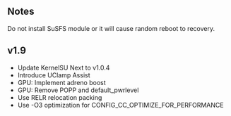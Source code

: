 ## Notes
Do not install SuSFS module or it will cause random reboot to recovery.

## v1.9
- Update KernelSU Next to v1.0.4
- Introduce UClamp Assist
- GPU: Implement adreno boost
- GPU: Remove POPP and default_pwrlevel
- Use RELR relocation packing
- Use -O3 optimization for CONFIG_CC_OPTIMIZE_FOR_PERFORMANCE
